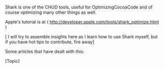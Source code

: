 

Shark is one of the CHUD tools, useful for OptimizingCocoaCode and of course optimizing many other things as well.

Apple's tutorial is at ( http://developer.apple.com/tools/shark_optimize.html )

[ I will try to assemble insights here as I learn how to use Shark myself, but if you have hot tips to contribute, fire away]

Some articles that have dealt with this:

[Topic]

